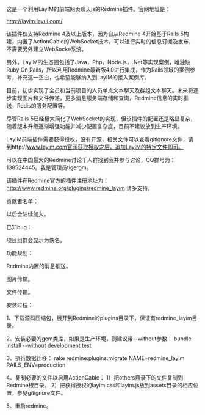 这是一个利用LayIM的前端网页聊天js的Redmine插件。官网地址是：

http://layim.layui.com/

该插件仅支持Redmine 4及以上版本，因为自从Redmine 4开始基于Rails 5构建，内置了ActionCable的WebSocket技术，可以进行实时的信息订阅及发布，不需要另外建立WebSocke系统。

另外，LayIM的生态圈包括了Java，Php，Node.js，.Net等实现案例，唯独缺Ruby On Rails，所以利用Redmine最新版4.0进行集成，作为Rails领域的案例参考，补充这一空白，也希望能够纳入到LayIM的接入案例库。

目前，初步实现了全员和当前项目的人员单点文本聊天及群组文本聊天。未来将逐步实现图片和文件传递，更多消息服务端存储和查询，Redmine信息的实时推送，Redis的服务配置等。

尽管Rails 5已经极大简化了WebSocket的实现，但该插件的配置还是略显复杂，随着版本升级逐渐增强功能并减少配置复杂度，目前不建议放到生产环境。

LayIM前端插件需要获得授权，没有开源，相关文件可以查看gitignore文件，请到http://www.layim.com官网获取授权之后，追加LayIM的特定文件即可。

可以在中国最大的Redmine讨论千人群找到我并参与讨论，QQ群号为：138524445。我是管理员tigergm。

该插件在Redmine官方的插件注册地址为：http://www.redmine.org/plugins/redmine_layim
请多支持。

贡献者名单：

以后会陆续加入。

已知bug：

项目组群会显示为佚名。

功能规划：

Redmine内置的消息推送。

图片传输。

文件传输。

安装过程：

1、下载源码压缩包，展开到Redmine的plugins目录下，保证有redmine_layim目录。

2、安装必要的gem类库，如果是生产环境，则建议带--without参数：
bundle install --without development test

3、执行数据迁移：
rake redmine:plugins:migrate NAME=redmine_layim RAILS_ENV=production

4、复制必要的文件以启用ActionCable：
1）把others目录下的文件复制到Redmine根目录。
2）把获得授权的layim.css和layim.js放到assets目录的相应位置，参见gitignore文件。

5、重启redmine。
